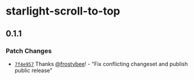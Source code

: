 # starlight-scroll-to-top

## 0.1.1

### Patch Changes

- [`7f4e957`](https://github.com/frostybee/starlight-scroll-to-top/commit/7f4e9571eeecd0e7f6adbfdc96d86ba695ea907e) Thanks [@frostybee](https://github.com/frostybee)! - "Fix conflicting changeset and publish public release"
